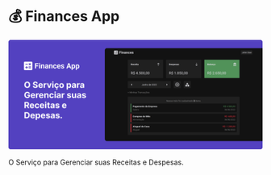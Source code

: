 # :moneybag: Finances App

![Background](./background.png)

O Serviço para Gerenciar suas Receitas e Despesas.
